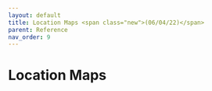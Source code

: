 ```yaml
---
layout: default
title: Location Maps <span class="new">(06/04/22)</span>
parent: Reference
nav_order: 9
---
```


# Location Maps

